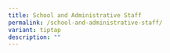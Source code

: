 ```yaml
---
title: School and Administrative Staff
permalink: /school-and-administrative-staff/
variant: tiptap
description: ""
---
```


